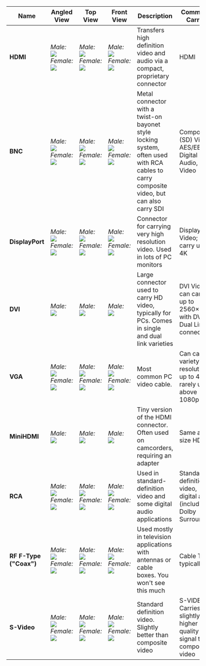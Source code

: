 | Name                   | Angled View                                                                                                                                                                                                                                                       | Top View                                                                                                                                                                                                                                                          | Front View                                                                                                                                                                                                                                                        | Description                                                                                                                               | Commonly Carries                                                     |
|------------------------|-------------------------------------------------------------------------------------------------------------------------------------------------------------------------------------------------------------------------------------------------------------------|-------------------------------------------------------------------------------------------------------------------------------------------------------------------------------------------------------------------------------------------------------------------|-------------------------------------------------------------------------------------------------------------------------------------------------------------------------------------------------------------------------------------------------------------------|-------------------------------------------------------------------------------------------------------------------------------------------|----------------------------------------------------------------------|
| **HDMI**               | *Male:* ![](http://www.cablestogo.com/static/content/common/images/learning/connector-guides/video/115/hdmi-m-a.jpg)  *Female:* ![](http://www.cablestogo.com/static/content/common/images/learning/connector-guides/video/115/hdmi-f-a.jpg)                      | *Male:* ![](http://www.cablestogo.com/static/content/common/images/learning/connector-guides/video/115/hdmi-m-b.jpg)  *Female:* ![](http://www.cablestogo.com/static/content/common/images/learning/connector-guides/video/115/hdmi-f-b.jpg)                      | *Male:* ![](http://www.cablestogo.com/static/content/common/images/learning/connector-guides/video/115/hdmi-m-c.jpg)  *Female:* ![](http://www.cablestogo.com/static/content/common/images/learning/connector-guides/video/115/hdmi-f-c.jpg)                      | Transfers high definition video and audio via a compact, proprietary connector                                                            | HDMI                                                                 |
| **BNC**                | *Male:* ![](http://www.cablestogo.com/static/content/common/images/learning/connector-guides/video/115/bnc-m-a.jpg) *Female:* ![](http://www.cablestogo.com/static/content/common/images/learning/connector-guides/video/115/bnc-f-a.jpg)                         | *Male:* ![](http://www.cablestogo.com/static/content/common/images/learning/connector-guides/video/115/bnc-m-b.jpg) *Female:* ![](http://www.cablestogo.com/static/content/common/images/learning/connector-guides/video/115/bnc-f-b.jpg)                         | *Male:* ![](http://www.cablestogo.com/static/content/common/images/learning/connector-guides/video/115/bnc-m-c.jpg) *Female:* ![](http://www.cablestogo.com/static/content/common/images/learning/connector-guides/video/115/bnc-f-c.jpg)                         | Metal connector with a twist-on bayonet style locking system, often used with RCA cables to carry composite video, but can also carry SDI | Composite (SD) Video, AES/EBU Digital Audio, SDI Video               |
| **DisplayPort**        | *Male:* ![](http://www.cablestogo.com/static/content/common/images/learning/connector-guides/video/115/displayport-m-a.jpg) *Female:* ![](http://www.cablestogo.com/static/content/common/images/learning/connector-guides/digital-video/115/displayport-f-a.jpg) | *Male:* ![](http://www.cablestogo.com/static/content/common/images/learning/connector-guides/video/115/displayport-m-b.jpg) *Female:* ![](http://www.cablestogo.com/static/content/common/images/learning/connector-guides/digital-video/115/displayport-f-b.jpg) | *Male:* ![](http://www.cablestogo.com/static/content/common/images/learning/connector-guides/video/115/displayport-m-c.jpg) *Female:* ![](http://www.cablestogo.com/static/content/common/images/learning/connector-guides/digital-video/115/displayport-f-c.jpg) | Connector for carrying very high resolution video. Used in lots of PC monitors                                                            | DisplayPort Video; can carry up to 4K                                |
| **DVI**                | *Male:* ![](http://www.cablestogo.com/static/content/common/images/learning/connector-guides/video/115/dvi-d-dual-m-a.jpg)                                                                                                                                        | *Male:* ![](http://www.cablestogo.com/static/content/common/images/learning/connector-guides/video/115/dvi-d-dual-m-b.jpg)                                                                                                                                        | *Male:* ![](http://www.cablestogo.com/static/content/common/images/learning/connector-guides/video/115/dvi-d-dual-m-c.jpg)                                                                                                                                        | Large connector used to carry HD video, typically for PCs. Comes in single and dual link varieties                                        | DVI Video; can carry up to 2560×1600 with DVI-Dual Link connector    |
| **VGA**                | *Male:* ![](http://www.cablestogo.com/static/content/common/images/learning/connector-guides/video/115/hd15-m-a.jpg) *Female:* ![](http://www.cablestogo.com/static/content/common/images/learning/connector-guides/video/115/hd15-f-a.jpg)                       | *Male:* ![](http://www.cablestogo.com/static/content/common/images/learning/connector-guides/video/115/hd15-m-b.jpg) *Female:* ![](http://www.cablestogo.com/static/content/common/images/learning/connector-guides/video/115/hd15-f-b.jpg)                       | *Male:* ![](http://www.cablestogo.com/static/content/common/images/learning/connector-guides/video/115/hd15-m-c.jpg) *Female:* ![](http://www.cablestogo.com/static/content/common/images/learning/connector-guides/video/115/hd15-f-c.jpg)                       | Most common PC video cable.                                                                                                               | Can carry a variety of resolutions up to 4K, rarely used above 1080p |
| **MiniHDMI**           | *Male:* ![](http://www.cablestogo.com/static/content/common/images/learning/connector-guides/video/115/hdmi-mini-m-a.jpg)                                                                                                                                         | *Male:* ![](http://www.cablestogo.com/static/content/common/images/learning/connector-guides/video/115/hdmi-mini-m-b.jpg)                                                                                                                                         | *Male:* ![](http://www.cablestogo.com/static/content/common/images/learning/connector-guides/video/115/hdmi-mini-m-c.jpg)                                                                                                                                         | Tiny version of the HDMI connector. Often used on camcorders, requiring an adapter                                                        | Same as full size HDMI                                               |
| **RCA**                | *Male:* ![](http://www.cablestogo.com/static/content/common/images/learning/connector-guides/video/115/rca-m-a.jpg) *Female:* ![](http://www.cablestogo.com/static/content/common/images/learning/connector-guides/video/115/rca-f-a.jpg)                         | *Male:* ![](http://www.cablestogo.com/static/content/common/images/learning/connector-guides/video/115/rca-m-b.jpg) *Female:* ![](http://www.cablestogo.com/static/content/common/images/learning/connector-guides/video/115/rca-f-b.jpg)                         | *Male:* ![](http://www.cablestogo.com/static/content/common/images/learning/connector-guides/video/115/rca-m-c.jpg) *Female:* ![](http://www.cablestogo.com/static/content/common/images/learning/connector-guides/video/115/rca-f-c.jpg)                         | Used in standard-definition video and some digital audio applications                                                                     | Standard definition video, digital audio (including Dolby Surround)  |
| **RF F-Type ("Coax")** | *Male:* ![](http://www.cablestogo.com/static/content/common/images/learning/connector-guides/video/115/rf-m-a.jpg) *Female:* ![](http://www.cablestogo.com/static/content/common/images/learning/connector-guides/video/115/rf-f-a.jpg)                           | *Male:* ![](http://www.cablestogo.com/static/content/common/images/learning/connector-guides/video/115/rf-m-b.jpg) *Female:* ![](http://www.cablestogo.com/static/content/common/images/learning/connector-guides/video/115/rf-f-b.jpg)                           | *Male:* ![](http://www.cablestogo.com/static/content/common/images/learning/connector-guides/video/115/rf-m-c.jpg) *Female:* ![](http://www.cablestogo.com/static/content/common/images/learning/connector-guides/video/115/rf-f-c.jpg)                           | Used mostly in television applications with antennas or cable boxes. You won't see this much                                              | Cable TV, typically                                                  |
| **S-Video**            | *Male:* ![](http://www.cablestogo.com/static/content/common/images/learning/connector-guides/video/115/svideo-m-a.jpg) *Female:* ![](http://www.cablestogo.com/static/content/common/images/learning/connector-guides/video/115/svideo-f-a.jpg)                   | *Male:* ![](http://www.cablestogo.com/static/content/common/images/learning/connector-guides/video/115/svideo-m-b.jpg) *Female:* ![](http://www.cablestogo.com/static/content/common/images/learning/connector-guides/video/115/svideo-f-b.jpg)                   | *Male:* ![](http://www.cablestogo.com/static/content/common/images/learning/connector-guides/video/115/svideo-m-c.jpg) *Female:* ![](http://www.cablestogo.com/static/content/common/images/learning/connector-guides/video/115/svideo-f-c.jpg)                   | Standard definition video. Slightly better than composite video                                                                           | S-VIDEO. Carries slightly higher quality signal than composite video |

